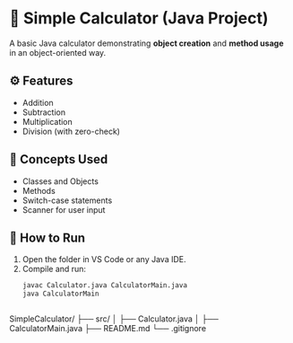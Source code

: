 # 🧮 Simple Calculator (Java Project)

A basic Java calculator demonstrating **object creation** and **method usage** in an object-oriented way.

## ⚙️ Features
- Addition
- Subtraction
- Multiplication
- Division (with zero-check)

## 🧠 Concepts Used
- Classes and Objects
- Methods
- Switch-case statements
- Scanner for user input

## 🚀 How to Run
1. Open the folder in VS Code or any Java IDE.
2. Compile and run:
   ```bash
   javac Calculator.java CalculatorMain.java
   java CalculatorMain



SimpleCalculator/
 ├── src/
 │    ├── Calculator.java
 │    ├── CalculatorMain.java
 ├── README.md
 └── .gitignore
